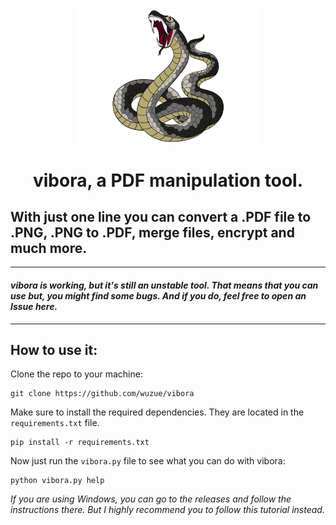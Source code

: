 <div align=center>
  <img width='300px' src='docs/assets/realfang.png'/>
</div>

<h1 align=center><b>vibora</b>, a PDF manipulation tool.</h1>

## With just one line you can convert a .PDF file to .PNG, .PNG to .PDF, merge files, encrypt and much more.
<hr>

#### *vibora is working, but it's still an unstable tool. That means that you can use but, you might find some bugs. And if you do, feel free to open an Issue here.*
<hr>

## How to use it:

Clone the repo to your machine:
```
git clone https://github.com/wuzue/vibora
```
Make sure to install the required dependencies. They are located in the ```requirements.txt``` file.
```
pip install -r requirements.txt
```
Now just run the ```vibora.py``` file to see what you can do with vibora:
```
python vibora.py help
```


*If you are using Windows, you can go to the releases and follow the instructions there. But I highly recommend you to follow this tutorial instead.*
